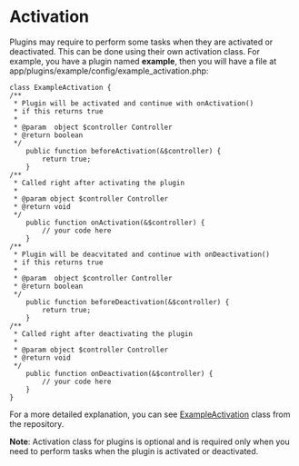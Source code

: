 # Activation

Plugins may require to perform some tasks when they are activated or deactivated. This can be done using their own activation class. For example, you have a plugin named **example**, then you will have a file at app/plugins/example/config/example_activation.php:

    class ExampleActivation {
    /**
     * Plugin will be activated and continue with onActivation()
     * if this returns true
     *
     * @param  object $controller Controller
     * @return boolean
     */
        public function beforeActivation(&$controller) {
            return true;
        }
    /**
     * Called right after activating the plugin 
     *
     * @param object $controller Controller
     * @return void
     */
        public function onActivation(&$controller) {
            // your code here
        }
    /**
     * Plugin will be deacvitated and continue with onDeactivation()
     * if this returns true
     *
     * @param  object $controller Controller
     * @return boolean
     */
        public function beforeDeactivation(&$controller) {
            return true;
        }
    /**
     * Called right after deactivating the plugin 
     *
     * @param object $controller Controller
     * @return void
     */
        public function onDeactivation(&$controller) {
            // your code here
        }
    }

For a more detailed explanation, you can see [ExampleActivation](http://github.com/croogo/croogo/blob/master/plugins/example/config/example_activation.php) class from the repository.

**Note**: Activation class for plugins is optional and is required only when you need to perform tasks when the plugin is activated or deactivated.